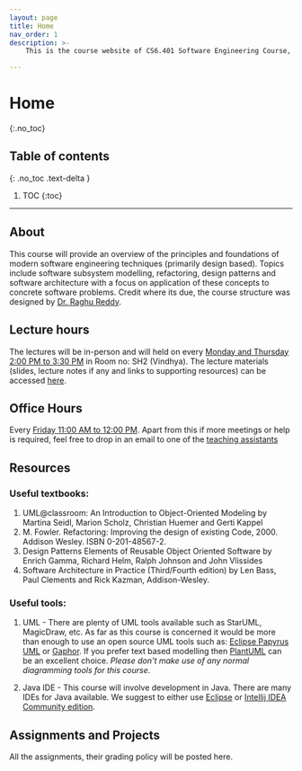 ```yaml
---
layout: page
title: Home
nav_order: 1
description: >-
    This is the course website of CS6.401 Software Engineering Course, an elective course offered by Software Engineering Research Center, IIIT Hyderabad, India.

---
```


# Home
{:.no_toc}

## Table of contents
{: .no_toc .text-delta }

1. TOC
{:toc}

---

## About

This course will provide an overview of the principles and foundations of modern software engineering techniques (primarily design based). Topics include software subsystem modelling, refactoring, design patterns and software architecture with a focus on application of these concepts to concrete software problems. Credit where its due, the course structure was designed by [Dr. Raghu Reddy](https://faculty.iiit.ac.in/~raghu.reddy/Home.html).


## Lecture hours

The lectures will be in-person and will held on every [Monday and Thursday 2:00 PM to 3:30 PM](schedule.md) in Room no: SH2 (Vindhya). The lecture materials (slides, lecture notes if any and links to supporting resources) can be accessed [here](lectures.md).

## Office Hours

Every [Friday 11:00 AM to 12:00 PM](schedule.md). Apart from this if more meetings or help is required, feel free to drop in an email to one of the [teaching assistants](https://karthikv1392.github.io/cs6401_se/staff/)

## Resources

### Useful textbooks:

  1. UML@classroom: An Introduction to Object-Oriented Modeling by Martina Seidl, Marion Scholz, Christian Huemer and Gerti Kappel
  2. M. Fowler. Refactoring: Improving the design of existing Code, 2000. Addison Wesley. ISBN 0-201-48567-2.
  3. Design Patterns Elements of Reusable Object Oriented Software by Enrich Gamma, Richard Helm, Ralph Johnson and John Vlissides
  4.  Software Architecture in Practice (Third/Fourth edition) by Len Bass, Paul Clements and Rick Kazman, Addison-Wesley.

### Useful tools:

  1. UML - There are plenty of UML tools available such as StarUML, MagicDraw, etc. As far as this course is concerned it would be more than enough to use an open source UML tools such as: [Eclipse Papyrus UML](https://www.eclipse.org/papyrus/) or [Gaphor](https://gaphor.org/). If you prefer text based modelling then [PlantUML](https://plantuml.com/) can be an excellent choice. *Please don't make use of any normal diagramming tools for this course*.

  2. Java IDE - This course will involve development in Java. There are many IDEs for Java available. We suggest to either use [Eclipse](https://www.eclipse.org/) or [Intellij IDEA Community edition](https://www.jetbrains.com/idea/download).



## Assignments and Projects

All the assignments, their grading policy will be posted here.
